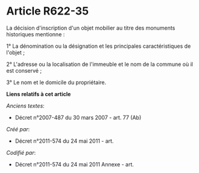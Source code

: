 # Article R622-35

La décision d'inscription d'un objet mobilier au titre des monuments historiques mentionne :

1° La dénomination ou la désignation et les principales caractéristiques de l'objet ;

2° L'adresse ou la localisation de l'immeuble et le nom de la commune où il est conservé ;

3° Le nom et le domicile du propriétaire.

**Liens relatifs à cet article**

_Anciens textes_:

  - Décret n°2007-487 du 30 mars 2007 - art. 77 (Ab)

_Créé par_:

  - Décret n°2011-574 du 24 mai 2011  - art.

_Codifié par_:

  - Décret n°2011-574 du 24 mai 2011 Annexe - art.
